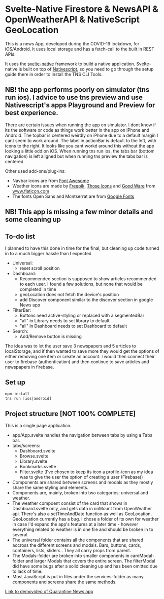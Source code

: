 # Svelte-Native Firestore & NewsAPI & OpenWeatherAPI & NativeScript GeoLocation

This is a news App, developed during the COVID-19 lockdown, for iOS/Android. It uses local storage and has a fetch-call to the built in REST APIs. 

It uses the <a href='https://svelte-native.technology/docs'>svelte-native</a> framework to build a native application. Svelte-native is built on top of <a href="https://nativescript.ord">Nativescript</a>, so you need to go through the setup guide there in order to install the TNS CLI Tools.

## NB! the app performs poorly on simulator (tns run ios). I advice to use tns preview and use Nativescript's apps Playground and Preview for best experience. 
There are certain issues when running the app on simulator. I dont know if its the software or code as things work better in the app on iPhone and Android. The topbar is centered weirdly on iPhone due to a default margin I cant seem to work around. The label in actionBar is default to the left, with icons to the right. It looks like you cant workd around this without the app looking a little odd on iOS. When running tns run ios, the tabs bar (bottom navigation) is left aligned but when running tns preview the tabs bar is centered.


Other used add-ons/plug-ins: 
- Navbar icons are from <a href='https://fontawesome.com/docs'>Font Awesome</a>
- Weather icons are made by <a href="https://www.flaticon.com/authors/freepik" title="Freepik">Freepik</a>, <a href="https://www.flaticon.com/authors/those-icons" title="Those Icons">Those Icons</a> and <a href="https://www.flaticon.com/authors/good-ware" title="Good Ware">Good Ware</a> from <a href="https://www.flaticon.com/" title="Flaticon">www.flaticon.com</a>
- The fonts Open Sans and Montserrat are from <a href='https://fonts.google.com'>Google Fonts</a>

## NB! This app is missing a few minor details and some cleaning up
## To-do list
I planned to have this done in time for the final, but cleaning up code turned in to a much bigger hassle than I expected
- Universal:
    - reset scroll position
- Dashboard:
    - Recommended section is supposed to show articles recommended to each user. I found a few solutions, but none that would be completed in time
    - geoLocation does not fetch the device's position
    - add Discover component similar to the discover section in google News app
- FilterBar:
    - Buttons need active-styling or replaced with a segmentedBar
    - "all" in Library needs to set library to default
    - "all" in Dashboard needs to set Dashboard to default
- Search:
    - Add/Remove button is missing

The idea was to let the user save 3 newspapers and 5 articles to localStorage, and if then wanted to save more they would get the options of either removing one item or create an account. I would then connect their user to firebase (authentication) and then continue to save articles and newspapers in firebase. 

## Set up
```html
npm install 
tns run [ios|android]
```

## Project structure [NOT 100% COMPLETE]
This is a single page application.
- app/App.svelte handles the navigation between tabs by using a Tabs bar.
- tabs/screens:
    - Dashboard.svelte
    - Browse.svelte
    - Library.svelte
    - Bookmarks.svelte
    - Filter.svelte (I've chosen to keep its icon a profile-icon as my idea was to give the user the option of creating a user (Firebase))
- Components are shared between screens and modals as they mostly share the same styling and elements. 
- Components are, mainly, broken into two categories: universal and weather. 
- The weather compoent consist of the card that shows in Dashboard.svelte only, and gets data in onMount from OpenWeather api. There's also a setTimeAndDate function as well as GeoLocation. GeoLocation currently has a bug. I chose a folder of its own for weather in case I'd expand the app's features at a later time - however everything related to weather is in one file and should be broken in to several. 
- The universal folder contains all the components that are shared accross the different screens and modals. Bars, buttons, cards, containers, lists, sliders.. They all carry props from parent.
- The Modals-folder are broken into smaller components in cardModal-folder and larger Modals that covers the entire screen. The filterModal did have some bugs after a solid cleaning up and has been omitted due to lack of time. 
- Most JavaScript is put in files under the services-folder as many components and screens share the same methods. 

<a href="https://www.dropbox.com/s/i43wy7bzeov04dj/Screen%20Recording%202020-04-15%20at%2008.40.51.mov?dl=0">Link to demovideo of Quarantine News app</a>
